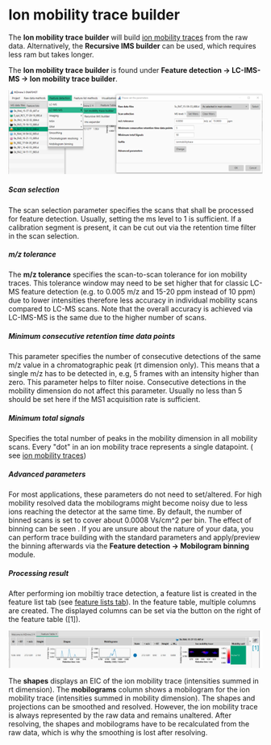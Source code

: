 # Ion mobility trace builder

The **Ion mobility trace builder** will
build [ion mobility traces](../../wf_featuredetection/imsworkflow/ims-background-terminology.md#ion-mobility-traces)
from the raw data. Alternatively, the **Recursive IMS builder** can be used, which requires less ram
but takes longer.

The **Ion mobility trace builder** is found under **Feature detection → LC-IMS-MS → Ion mobility
trace builder**.

![imstracebuilder-dialog](imstracebuilderdialog.png)

##### Scan selection

The scan selection parameter specifies the scans that shall be processed for feature detection.
Usually, setting the ms level to 1 is sufficient. If a calibration segment is present, it can be cut
out via the retention time filter in the scan selection.

##### m/z tolerance

The **m/z tolerance** specifies the scan-to-scan tolerance for ion mobility traces. This tolerance
window may need to be set higher that for classic LC-MS feature detection (e.g. to 0.005 m/z and
15-20 ppm instead of 10 ppm) due to lower intensities therefore less accuracy in individual mobility
scans compared to LC-MS scans. Note that the overall accuracy is achieved via LC-IMS-MS is the same
due to the higher number of scans.

##### Minimum consecutive retention time data points

This parameter specifies the number of consecutive detections of the same m/z value in a
chromatographic peak (rt dimension only). This means that a single m/z has to be detected in, e.g, 5
frames with an intensity higher than zero. This parameter helps to filter noise. Consecutive
detections in the mobility dimension do not affect this parameter. Usually no less than 5 should be
set here if the MS1 acquisition rate is sufficient.

##### Minimum total signals

Specifies the total number of peaks in the mobility dimension in all mobility scans. Every "dot" in
an ion mobility trace represents a single datapoint. (
see [ion mobility traces](../../wf_featuredetection/imsworkflow/ims-background-terminology.md#ion-mobility-traces))

##### Advanced parameters

For most applications, these parameters do not need to set/altered. For high mobility resolved data
the mobilograms might become noisy due to less ions reaching the detector at the same time. By
default, the number of binned scans is set to cover about 0.0008 Vs/cm^2 per bin. The effect of
binning can be seen <!--- [here](../imsexpander/binnedmobilogram.png) -->
. If you are unsure about the nature of your data, you can perform trace building with the standard
parameters and apply/preview the binning afterwards via the **Feature detection → Mobilogram
binning** module.

##### Processing result

After performing ion mobiltiy trace detection, a feature list is created in the feature list tab
(see [feature lists tab](../../Main-window-overview.md#ms-data-files-and-feature-lists-tab)). In the
feature table, multiple columns are created. The displayed columns can be set via the button on the
right of the feature table ([1]).

![featuretable](featuretable.png)

The **shapes** displays an EIC of the ion mobility trace (intensities summed in rt dimension). The
**mobilograms** column shows a mobilogram for the ion mobility trace (intensities summed in mobility
dimension). The shapes and projections can be smoothed and resolved. However, the ion mobility trace
is always represented by the raw data and remains unaltered. After resolving, the shapes and
mobilograms have to be recalculated from the raw data, which is why the smoothing is lost after
resolving.

